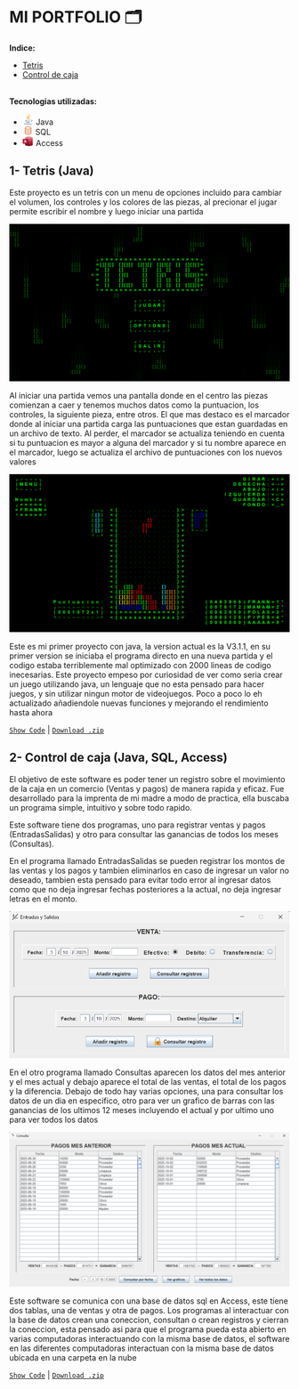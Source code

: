 # MI PORTFOLIO 🗂️

**Indice:**
- [Tetris](#1--tetris-java)
- [Control de caja](#2--control-de-caja-java-sql-access)
<br> <br>

**Tecnologias utilizadas:**
- ![java](Images/java.png) Java  
- ![sql](Images/sql.png) SQL  
- ![access](Images/access.png) Access  

## 1- Tetris (Java)

Este proyecto es un tetris con un menu de opciones incluido para cambiar el volumen, los controles y los colores de las piezas, al precionar el jugar permite escribir el nombre y luego iniciar una partida

![Menu de inicio del Tetris](Images/ImagenMenu.png)

Al iniciar una partida vemos una pantalla donde en el centro las piezas comienzan a caer y tenemos muchos datos como la puntuacion, los controles, la siguiente pieza, entre otros. El que mas destaco es el marcador donde al iniciar una partida carga las puntuaciones que estan guardadas en un archivo de texto. Al perder, el marcador se actualiza teniendo en cuenta si tu puntuacion es mayor a alguna del marcador y si tu nombre aparece en el marcador, luego se actualiza el archivo de puntuaciones con los nuevos valores

![Partida del tetris](Images/ImagenPartida.png)

Este es mi primer proyecto con java, la version actual es la V3.1.1, en su primer version se iniciaba el programa directo en una nueva partida y el codigo estaba terriblemente mal optimizado con 2000 lineas de codigo inecesarias. Este proyecto empeso por curiosidad de ver como seria crear un juego utilizando java, un lenguaje que no esta pensado para hacer juegos, y sin utilizar ningun motor de videojuegos. Poco a poco lo eh actualizado añadiendole nuevas funciones y mejorando el rendimiento hasta ahora

[`Show Code`](Tetris/src) | [`Download .zip`](Tetris/Tetris.zip)

## 2- Control de caja (Java, SQL, Access)

El objetivo de este software es poder tener un registro sobre el movimiento de la caja en un comercio (Ventas y pagos) de manera rapida y eficaz. Fue desarrollado para la imprenta de mi madre a modo de practica, ella buscaba un programa simple, intuitivo y sobre todo rapido.

Este software tiene dos programas, uno para registrar ventas y pagos (EntradasSalidas) y otro para consultar las ganancias de todos los meses (Consultas).

En el programa llamado EntradasSalidas se pueden registrar los montos de las ventas y los pagos y tambien eliminarlos en caso de ingresar un valor no deseado, tambien esta pensado para evitar todo error al ingresar datos como que no deja ingresar fechas posteriores a la actual, no deja ingresar letras en el monto.

![Entradas y salidas](Images/EntradasSalidas.png)

En el otro programa llamado Consultas aparecen los datos del mes anterior y el mes actual y debajo aparece el total de las ventas, el total de los pagos y la diferencia. Debajo de todo hay varias opciones, una para consultar los datos de un dia en especifico, otro para ver un grafico de barras con las ganancias de los ultimos 12 meses incluyendo el actual y por ultimo uno para ver todos los datos

![Consultas](Images/Consultas.png)

Este software se comunica con una base de datos sql en Access, este tiene dos tablas, una de ventas y otra de pagos. Los programas al interactuar con la base de datos crean una coneccion, consultan o crean registros y cierran la coneccion, esta pensado asi para que el programa pueda esta abierto en varias computadoras interactuando con la misma base de datos, el software en las diferentes computadoras interactuan con la misma base de datos ubicada en una carpeta en la nube

[`Show Code`](ControlDeCaja/src) | [`Download .zip`](ControlDeCaja/ControlCaja.zip)